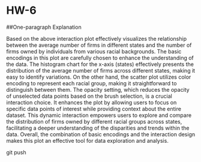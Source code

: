 # HW-6

##One-paragraph Explanation

Based on the above interaction plot effectively visualizes the relationship between the average number of firms in different states and the number of firms owned by individuals from various racial backgrounds. The basic encodings in this plot are carefully chosen to enhance the understanding of the data. The histogram chart for the x-axis (states) effectively presents the distribution of the average number of firms across different states, making it easy to identify variations. On the other hand, the scatter plot utilizes color encoding to represent each racial group, making it straightforward to distinguish between them. The opacity setting, which reduces the opacity of unselected data points based on the brush selection, is a crucial interaction choice. It enhances the plot by allowing users to focus on specific data points of interest while providing context about the entire dataset. This dynamic interaction empowers users to explore and compare the distribution of firms owned by different racial groups across states, facilitating a deeper understanding of the disparities and trends within the data. Overall, the combination of basic encodings and the interaction design makes this plot an effective tool for data exploration and analysis.

git push
